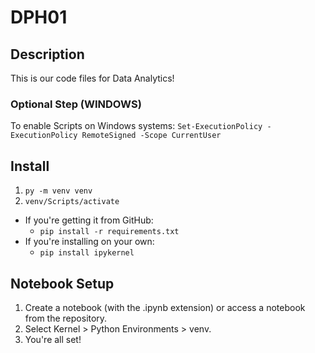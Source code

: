 # DPH01

## Description
This is our code files for Data Analytics!

### Optional Step (WINDOWS)
To enable Scripts on Windows systems:
`Set-ExecutionPolicy -ExecutionPolicy RemoteSigned -Scope CurrentUser`

## Install
1. `py -m venv venv`
2. `venv/Scripts/activate`
- If you're getting it from GitHub:
  - `pip install -r requirements.txt`
- If you're installing on your own:
  - `pip install ipykernel`

## Notebook Setup
1. Create a notebook (with the .ipynb extension) or access a notebook from the repository.
2. Select Kernel > Python Environments > venv.
3. You're all set!